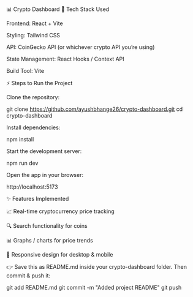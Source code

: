 📊 Crypto Dashboard
🚀 Tech Stack Used

Frontend: React + Vite

Styling: Tailwind CSS

API: CoinGecko API
 (or whichever crypto API you’re using)

State Management: React Hooks / Context API

Build Tool: Vite

⚡ Steps to Run the Project

Clone the repository:

git clone https://github.com/ayushbhange26/crypto-dashboard.git
cd crypto-dashboard


Install dependencies:

npm install


Start the development server:

npm run dev


Open the app in your browser:

http://localhost:5173

✨ Features Implemented

📈 Real-time cryptocurrency price tracking

🔍 Search functionality for coins

📊 Graphs / charts for price trends

📱 Responsive design for desktop & mobile

👉 Save this as README.md inside your crypto-dashboard folder.
Then commit & push it:

git add README.md
git commit -m "Added project README"
git push

